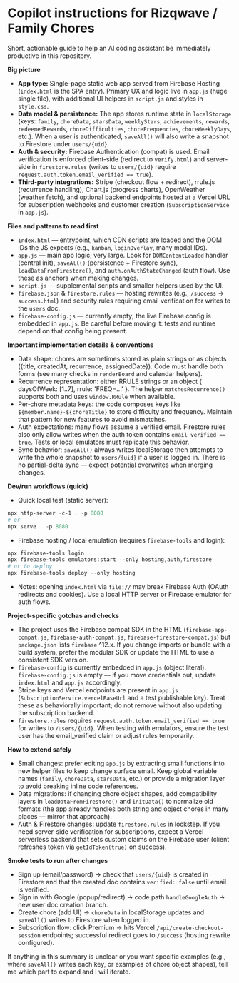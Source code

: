 # Copilot instructions for Rizqwave / Family Chores

Short, actionable guide to help an AI coding assistant be immediately productive in this repository.

**Big picture**
- **App type:** Single-page static web app served from Firebase Hosting (`index.html` is the SPA entry). Primary UX and logic live in `app.js` (huge single file), with additional UI helpers in `script.js` and styles in `style.css`.
- **Data model & persistence:** The app stores runtime state in `localStorage` (keys: `family`, `choreData`, `starsData`, `weeklyStars`, `achievements`, `rewards`, `redeemedRewards`, `choreDifficulties`, `choreFrequencies`, `choreWeeklyDays`, etc.). When a user is authenticated, `saveAll()` will also write a snapshot to Firestore under `users/{uid}`.
- **Auth & security:** Firebase Authentication (compat) is used. Email verification is enforced client-side (redirect to `verify.html`) and server-side in `firestore.rules` (writes to `users/{uid}` require `request.auth.token.email_verified == true`).
- **Third‑party integrations:** Stripe (checkout flow + redirect), rrule.js (recurrence handling), Chart.js (progress charts), OpenWeather (weather fetch), and optional backend endpoints hosted at a Vercel URL for subscription webhooks and customer creation (`SubscriptionService` in `app.js`).

**Files and patterns to read first**
- `index.html` — entrypoint, which CDN scripts are loaded and the DOM IDs the JS expects (e.g., `kanban`, `loginOverlay`, many modal IDs).
- `app.js` — main app logic; very large. Look for `DOMContentLoaded` handler (central init), `saveAll()` (persistence + Firestore sync), `loadDataFromFirestore()`, and `auth.onAuthStateChanged` (auth flow). Use these as anchors when making changes.
- `script.js` — supplemental scripts and smaller helpers used by the UI.
- `firebase.json` & `firestore.rules` — hosting rewrites (e.g., `/success` → `success.html`) and security rules requiring email verification for writes to the `users` doc.
- `firebase-config.js` — currently empty; the live Firebase config is embedded in `app.js`. Be careful before moving it: tests and runtime depend on that config being present.

**Important implementation details & conventions**
- Data shape: chores are sometimes stored as plain strings or as objects ({title, createdAt, recurrence, assignedDate}). Code must handle both forms (see many checks in `renderBoard` and calendar helpers).
- Recurrence representation: either RRULE strings or an object { daysOfWeek: [1..7], rrule: 'FREQ=...' }. The helper `matchesRecurrence()` supports both and uses `window.RRule` when available.
- Per‑chore metadata keys: the code composes keys like `${member.name}-${choreTitle}` to store difficulty and frequency. Maintain that pattern for new features to avoid mismatches.
- Auth expectations: many flows assume a verified email. Firestore rules also only allow writes when the auth token contains `email_verified == true`. Tests or local emulators must replicate this behavior.
- Sync behavior: `saveAll()` always writes localStorage then attempts to write the whole snapshot to `users/{uid}` if a user is logged in. There is no partial-delta sync — expect potential overwrites when merging changes.

**Dev/run workflows (quick)**
- Quick local test (static server):
```powershell
npx http-server -c-1 . -p 8080
# or
npx serve . -p 8080
```
- Firebase hosting / local emulation (requires `firebase-tools` and login):
```powershell
npx firebase-tools login
npx firebase-tools emulators:start --only hosting,auth,firestore
# or to deploy
npx firebase-tools deploy --only hosting
```
- Notes: opening `index.html` via `file://` may break Firebase Auth (OAuth redirects and cookies). Use a local HTTP server or Firebase emulator for auth flows.

**Project-specific gotchas and checks**
- The project uses the Firebase compat SDK in the HTML (`firebase-app-compat.js`, `firebase-auth-compat.js`, `firebase-firestore-compat.js`) but `package.json` lists `firebase` ^12.x. If you change imports or bundle with a build system, prefer the modular SDK or update the HTML to use a consistent SDK version.
- `firebase-config` is currently embedded in `app.js` (object literal). `firebase-config.js` is empty — if you move credentials out, update `index.html` and `app.js` accordingly.
- Stripe keys and Vercel endpoints are present in `app.js` (`SubscriptionService.vercelBaseUrl` and a test publishable key). Treat these as behaviorally important; do not remove without also updating the subscription backend.
- `firestore.rules` requires `request.auth.token.email_verified == true` for writes to `/users/{uid}`. When testing with emulators, ensure the test user has the email_verified claim or adjust rules temporarily.

**How to extend safely**
- Small changes: prefer editing `app.js` by extracting small functions into new helper files to keep change surface small. Keep global variable names (`family`, `choreData`, `starsData`, etc.) or provide a migration layer to avoid breaking inline code references.
- Data migrations: if changing chore object shapes, add compatibility layers in `loadDataFromFirestore()` and `initData()` to normalize old formats (the app already handles both string and object chores in many places — mirror that approach).
- Auth & Firestore changes: update `firestore.rules` in lockstep. If you need server-side verification for subscriptions, expect a Vercel serverless backend that sets custom claims on the Firebase user (client refreshes token via `getIdToken(true)` on success).

**Smoke tests to run after changes**
- Sign up (email/password) → check that `users/{uid}` is created in Firestore and that the created doc contains `verified: false` until email is verified.
- Sign in with Google (popup/redirect) → code path `handleGoogleAuth` → new user doc creation branch.
- Create chore (add UI) → `choreData` in localStorage updates and `saveAll()` writes to Firestore when logged in.
- Subscription flow: click Premium → hits Vercel `/api/create-checkout-session` endpoints; successful redirect goes to `/success` (hosting rewrite configured).

If anything in this summary is unclear or you want specific examples (e.g., where `saveAll()` writes each key, or examples of chore object shapes), tell me which part to expand and I will iterate.
